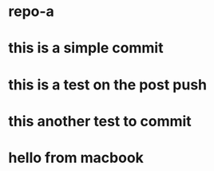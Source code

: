 # repo-a

# this is a simple commit
# this is a test on the post push
# this another test to commit


# hello from macbook
